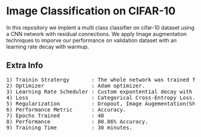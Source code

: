 # Image Classification on CIFAR-10

In this repository we implent a multi class classifier on cifar-10 dataset using a CNN network with residual connections. We apply Image augmentation techniques to imporve our performance on validation dataset with an learning rate decay with warmup.

## Extra Info
<pre>
1) Trainin Stratergy       : The whole network was trained from scratch.
2) Optimizer               : Adam optimizer.
3) Learning Rate Scheduler : Custom expontential decay with warmup.
4) Loss                    : Categorical Cross-Entropy Loss.
5) Regularization          : Dropout, Image Augementation(ShiftScaleRotate, Flip, Transpose, Rotate, RandomBrightness) .
6) Performance Metric      : Accuracy.
7) Epochs Trained          : 40
8) Performance             : 80.86% Accuracy.
9) Training Time           : 30 minutes.
</pre>
